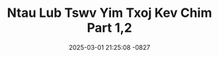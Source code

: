 ---
layout: movie-video-data
date: 2025-03-01 21:25:08 -0827
categories: movie

# Site Attributes
title: "Ntau Lub Tswv Yim Txoj Kev Chim Part 1,2"
permalink: "/movie/Ntau_Lub_Tswv_Yim_Txoj_Kev_Chim_Part_1,2"

# Movie Attributes
synopsis: "Zaj movie ntau lub tswv yim yog hais txog txhua leej txhua tus ntawm qee leej neeg nyias muaj nyias lub tswv yim yog leej twg muaj ntau lub tswv yim yeej kawg muaj kev chim yog li ntawd peb sawv daws ua neeg nyob yuav tsum txhob muaj ntau ntau lub tswv yim thiaj tsis muaj kev chim tswv yim nws muaj ob hom ib hom yog tswv yim zoo los pab kho yus lub neej hos ib hom yog tswv yim liam sim xwb thov sawv daws ua zoo xav mam li siv tswv yim mog. "
producer: "Hmong Media Production"
director: ""
writer: ""
video_link: "https://youtu.be/-ohrQ-an3IU?si=u15rJCYs699XVmGD"
genre: "Comedy"
year: "2008"
release_type: "DVD"
storage: "Center for Hmong Studies"
thumbnail: "/assets/images/movie_thumbnails/Ntau Lub Tswv Yim Txoj Kev Chim Part 1,2.jpeg"
publishing_company: "Hmong Media Production"

# Sequels + Parts
base_movie: ""
total_parts: 
sequel: ""

# Movie Cast
cast:
- name: "Kooj Hawj"
- name: "Ntxhais Khab"
- name: "Vaj Yaj"
- name: "Paj Thoj"
- name: "Txais Hawj"
- name: "Txiaj Kaub Lis"
- name: "Koob Meej Lauj"
- name: "Ntxawg Yaj"
---